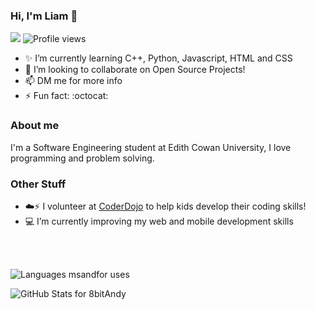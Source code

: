 ### Hi, I'm Liam 👋 

<!-- Followers Count and Views Count -->

![](https://img.shields.io/github/followers/8bitAndy?label=Followers&style=flat-square)
![Profile views](https://gpvc.arturio.dev/8bitAndy)


- ✨ I’m currently learning C++, Python, Javascript, HTML and CSS
- 🌱 I’m looking to collaborate on Open Source Projects!
- 📫 DM me for more info
- ⚡ Fun fact: :octocat:


<!-- Banner 

<img src="https://github.com/msandfor/msandfor/blob/main/assets/gh-header-image.gif" alt="banner that says Michelle Sandford - empty stack developer, Tedx Speaker and Microsoftie alongside a photo of Michelle">
-->

<!-- Profile Blurb -->

### About me
I'm a Software Engineering student at Edith Cowan University, I love programming and problem solving.
<br/>
<!--
## Technical Certifications

These are some of my Microsoft Certifications. Add to these in the future
<br/>

|[**DP100**](https://www.youracclaim.com/earner/earned/badge/11522862-7b04-41e8-a848-1f5438d6708b)|[**DP900**](https://www.youracclaim.com/earner/earned/badge/150bebcc-ad12-4fc6-9136-9f241dd86598)|[**AI100**](https://www.youracclaim.com/earner/earned/badge/4bc029c0-4e81-4ce9-b835-a7607a887b15)|[**AI900**](https://www.youracclaim.com/earner/earned/badge/2de77be7-4abf-454c-bc84-07f257c28e6c)|[**AZ220**](https://www.credly.com/badges/7600f5c8-ee9e-4885-97ff-8c6cb0c42610)|[**AZ900**](https://www.youracclaim.com/earner/earned/badge/bbaa1454-9842-4b1e-a98c-104625575d09)|
|:---:|:---:|:---:|:---:|:---:|:---:| 
|![DP100](https://github.com/msandfor/msandfor/blob/main/assets/azure-data-scientist-associate-600x600.png)|![DP900](https://github.com/msandfor/msandfor/blob/main/assets/azure-data-fundamentals-600x600.png)|![AI100](https://github.com/msandfor/msandfor/blob/main/assets/azure-ai-engineer-600x600.png)|![AI900](https://github.com/msandfor/msandfor/blob/main/assets/azure-ai-fundamentals-600x600.png)|![AZ220](https://github.com/codess-aus/codess-aus/blob/main/assets/specialty-azure-iot-developer-600x600.png)|![AZ900](https://github.com/msandfor/msandfor/blob/main/assets/azure-fundamentals-600x600.png)|
<br/>
-->

### Other Stuff

- :cloud::zap: I volunteer at <a href="https://coderdojo.com/">CoderDojo</a> to help kids develop their coding skills!
- :computer: I’m currently improving my web and mobile development skills




<!--dashboards-->
<br/>
<br/>
<p><img align="center" src="https://github-readme-stats.vercel.app/api/top-langs/?username=8bitAndy&show_icons=true&bg_color=30,e96443,904e95&title_color=fff&text_color=fff&layout=compact&hide=html" alt="Languages msandfor uses" /></p>

<img align="center" src="https://github-readme-stats.vercel.app/api?username=8bitAndy&show_icons=true&bg_color=30,e96443,904e95&title_color=fff&text_color=fff&layout=compact" alt="GitHub Stats for 8bitAndy" />


